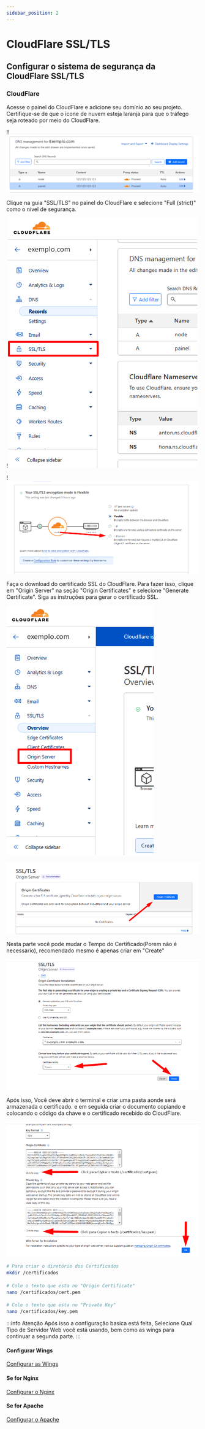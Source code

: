 ```yaml
---
sidebar_position: 2
---
```


# CloudFlare SSL/TLS

## Configurar o sistema de segurança da CloudFlare SSL/TLS

### CloudFlare

Acesse o painel do CloudFlare e adicione seu domínio ao seu projeto. Certifique-se de que o ícone de nuvem esteja laranja para que o tráfego seja roteado por meio do CloudFlare.

!!![imagem](./img/dns_proxied.png)

Clique na guia "SSL/TLS" no painel do CloudFlare e selecione "Full (strict)" como o nível de segurança.

!![imagem](./img/ssl-tls.png)

!![imagem](./img/completo-estrito.png)

Faça o download do certificado SSL do CloudFlare. Para fazer isso, clique em "Origin Server" na seção "Origin Certificates" e selecione "Generate Certificate". Siga as instruções para gerar o certificado SSL.

![imagem](./img/origen-server.png)

![imagem](./img/gerate-cert.png)

Nesta parte você pode mudar o Tempo do Certificado(Porem não é necessario), recomendado mesmo é apenas criar em "Create"

![imagem](./img/create-cert.png)

Após isso, Você deve abrir o terminal e criar uma pasta aonde será armazenada o certificado. e em seguida criar o documento copiando e colocando o código da chave e o certificado recebido do CloudFlare.

![imagem](./img/cert-key-pem.png)

```bash
# Para criar o diretório dos Certificados
mkdir /certificados

# Cole o texto que esta no "Origin Certificate"
nano /certificados/cert.pem

# Cole o texto que esta no "Private Key"
nano /certificados/key.pem
```

:::info Atenção
Após isso a configuração basica está feita, Selecione Qual Tipo de Servidor Web você está usando, bem como as wings para continuar a segunda parte.
:::

#### Configurar Wings

[Configurar as Wings](/docs/4%20-%20Guias%20Extras/1%20-%20CloudFlare%20CDN/wings-ssl-tls.md)

#### Se for Nginx

[Configurar o Nginx](/docs/4%20-%20Guias%20Extras/1%20-%20CloudFlare%20CDN/3%20-%20Servidor%20Web/nginx-ssl.md)

#### Se for Apache

[Configurar o Apache](/docs/4%20-%20Guias%20Extras/1%20-%20CloudFlare%20CDN/3%20-%20Servidor%20Web/apache-ssl.md)